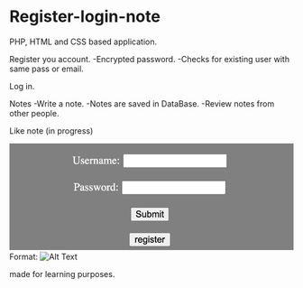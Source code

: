 # Register-login-note

PHP, HTML and CSS based application.

Register you account.
	-Encrypted password.
	-Checks for existing user with same pass or email.

Log in.

Notes
	-Write a note.
	-Notes are saved in DataBase.
	-Review notes from other people.

Like note (in progress)

![LOGO](/images/login.png)
Format: ![Alt Text](url)





made for learning purposes.
